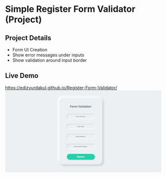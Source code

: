 # Simple Register Form Validator (Project)

## Project Details
* Form UI Creation
* Show error messages under inputs
* Show validation around input border
## Live Demo
https://edizyurdakul.github.io/Register-Form-Validator/
![Form Image](https://github.com/edizyurdakul/Register-Form-Validator/blob/master/register%20form.png?raw=true)
